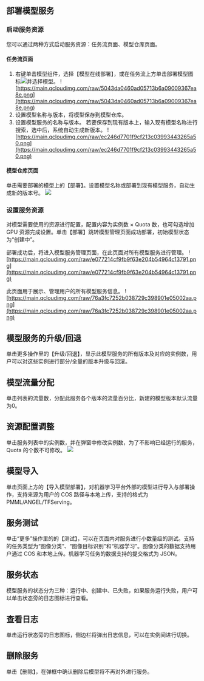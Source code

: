 ## 部署模型服务
### 启动服务资源
您可以通过两种方式启动服务资源：任务流页面、模型仓库页面。
#### 任务流页面
1. 右键单击模型组件，选择【模型在线部署】，或在任务流上方单击部署模型图标<img src="https://main.qcloudimg.com/raw/bcfef224b06e499553e5272c14813518.png" style="margin:0;">并选择模型。
![https://main.qcloudimg.com/raw/5043da0460ad05713b6a09009367ea8e.png](https://main.qcloudimg.com/raw/5043da0460ad05713b6a09009367ea8e.png)
2. 设置模型名称与版本，将模型保存到模型仓库。
3. 设置模型服务的名称与版本。
若要保存到现有版本上，输入现有模型名称进行搜索，选中后，系统自动生成新版本。
![https://main.qcloudimg.com/raw/ec246d7701f9cf213c03993443265a50.png](https://main.qcloudimg.com/raw/ec246d7701f9cf213c03993443265a50.png)

#### 模型仓库页面
单击需要部署的模型上的【部署】。设置模型名称或部署到现有模型服务，自动生成新的版本号。
![](https://main.qcloudimg.com/raw/40f365c64dcc1d9de9decf97bccbb121.png)

### 设置服务资源
对模型需要使用的资源进行配置，配置内容为实例数 × Quota 数，也可勾选增加 GPU 资源完成设置。单击【部署】跳转模型管理页面成功部署，初始模型状态为“创建中”。

部署成功后，将进入模型服务管理页面，在此页面对所有模型服务进行管理。
![https://main.qcloudimg.com/raw/e077214cf9fb9f63e204b54964c13791.png](https://main.qcloudimg.com/raw/e077214cf9fb9f63e204b54964c13791.png)

此页面用于展示、管理用户的所有模型服务信息。
![https://main.qcloudimg.com/raw/76a3fc7252b038729c398901e05002aa.png](https://main.qcloudimg.com/raw/76a3fc7252b038729c398901e05002aa.png)

## 模型服务的升级/回退
单击更多操作里的【升级/回退】，显示此模型服务的所有版本及对应的实例数，用户可以对这些实例进行部分/全量的版本升级与回滚。

## 模型流量分配
单击列表的流量数，分配此服务各个版本的流量百分比，新建的模型版本默认流量为0。

## 资源配置调整
单击服务列表中的实例数，并在弹窗中修改实例数，为了不影响已经运行的服务，Quota 的个数不可修改。
![](https://main.qcloudimg.com/raw/e7515330f26a02e1fd3a9a67c66ddc97.png)


## 模型导入
单击页面上方的【导入模型部署】，对机器学习平台外部的模型进行导入与部署操作，支持来源为用户的 COS 路径与本地上传，支持的格式为 PMML/ANGEL/TFServing。

## 服务测试
单击“更多”操作里的的【测试】，可以在页面内对服务进行小数量级的测试。支持的任务类型为“图像分类”、“图像目标识别”和“机器学习”。图像分类的数据支持用户通过 COS 和本地上传。机器学习任务的数据支持的提交格式为 JSON。

## 服务状态
模型服务的状态分为三种：运行中、创建中、已失败，如果服务运行失败，用户可以单击状态旁的日志图标进行查看。

## 查看日志
单击运行状态旁的日志图标，侧边栏将弹出日志信息，可以在实例间进行切换。

## 删除服务
单击【删除】，在弹框中确认删除后模型将不再对外进行服务。
